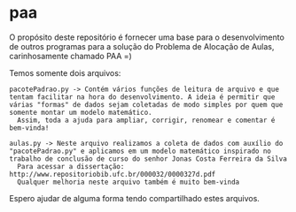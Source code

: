 # paa

  O propósito deste repositório é fornecer uma base para o desenvolvimento de outros programas para a solução do Problema de Alocação de Aulas, carinhosamente chamado PAA =)
  
  Temos somente dois arquivos:
  
    pacotePadrao.py -> Contém vários funções de leitura de arquivo e que tentam facilitar na hora do desenvolvimento. A ideia é permitir que várias "formas" de dados sejam coletadas de modo simples por quem que somente montar um modelo matemático.
      Assim, toda a ajuda para ampliar, corrigir, renomear e comentar é bem-vinda!
      
    aulas.py -> Neste arquivo realizamos a coleta de dados com auxílio do "pacotePadrao.py" e aplicamos em um modelo matemático inspirado no trabalho de conclusão de curso do senhor Jonas Costa Ferreira da Silva
      Para acessar a dissertação: http://www.repositoriobib.ufc.br/000032/0000327d.pdf
      Qualquer melhoria neste arquivo também é muito bem-vinda
      
Espero ajudar de alguma forma tendo compartilhado estes arquivos.
